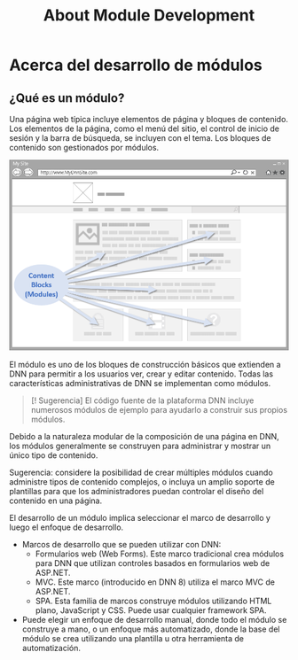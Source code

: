 ﻿---
uid: developers-about-modules-overview
locale: es
title: About Module Development
dnnversion: 09.02.00
---

# Acerca del desarrollo de módulos

## ¿Qué es un módulo?

Una página web típica incluye elementos de página y bloques de contenido. Los elementos de la página, como el menú del sitio, el control de inicio de sesión y la barra de búsqueda, se incluyen con el tema. Los bloques de contenido son gestionados por módulos.
  
![Los módulos administran y muestran el contenido en una página.](/images/gra-module-overview.png)

El módulo es uno de los bloques de construcción básicos que extienden a DNN para permitir a los usuarios ver, crear y editar contenido. Todas las características administrativas de DNN se implementan como módulos.

> [! Sugerencia]
> El código fuente de la plataforma DNN incluye numerosos módulos de ejemplo para ayudarlo a construir sus propios módulos.

Debido a la naturaleza modular de la composición de una página en DNN, los módulos generalmente se construyen para administrar y mostrar un único tipo de contenido.

Sugerencia: considere la posibilidad de crear múltiples módulos cuando administre tipos de contenido complejos, o incluya un amplio soporte de plantillas para que los administradores puedan controlar el diseño del contenido en una página.

El desarrollo de un módulo implica seleccionar el marco de desarrollo y luego el enfoque de desarrollo.

- Marcos de desarrollo que se pueden utilizar con DNN:
  - Formularios web (Web Forms). Este marco tradicional crea módulos para DNN que utilizan controles basados en formularios web de ASP.NET.
  - MVC. Este marco (introducido en DNN 8) utiliza el marco MVC de ASP.NET.
  - SPA. Esta familia de marcos construye módulos utilizando HTML plano, JavaScript y CSS. Puede usar cualquier framework SPA.
- Puede elegir un enfoque de desarrollo manual, donde todo el módulo se construye a mano, o un enfoque más automatizado, donde la base del módulo se crea utilizando una plantilla u otra herramienta de automatización.
